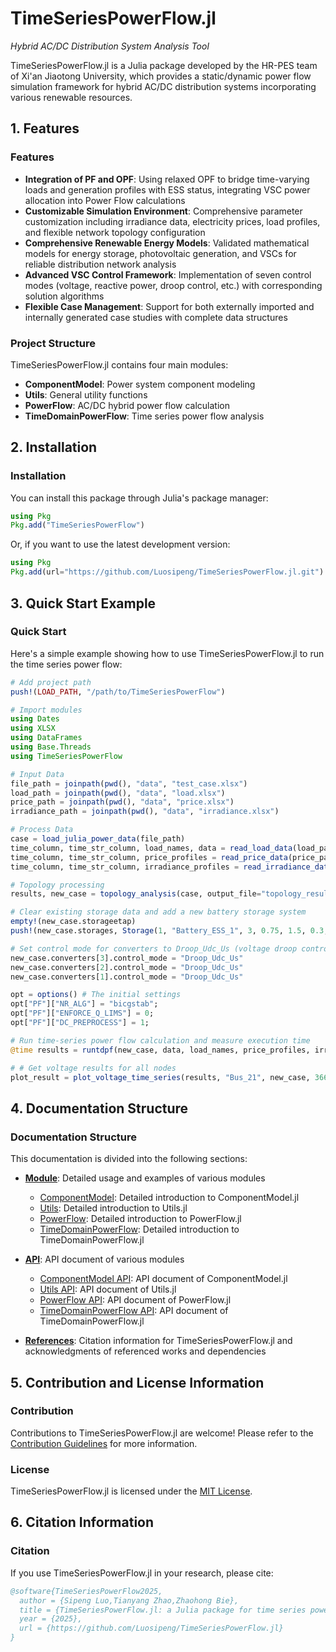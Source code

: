 # TimeSeriesPowerFlow.jl

*Hybrid AC/DC Distribution System Analysis Tool*

TimeSeriesPowerFlow.jl is a Julia package developed by the HR-PES team of Xi'an Jiaotong University, which provides a static/dynamic power flow simulation framework for hybrid AC/DC distribution systems incorporating various renewable resources.

## 1. Features
### Features

- **Integration of PF and OPF**: Using relaxed OPF to bridge time-varying loads and generation profiles with ESS status, integrating VSC power allocation into Power Flow calculations
- **Customizable Simulation Environment**: Comprehensive parameter customization including irradiance data, electricity prices, load profiles, and flexible network topology configuration
- **Comprehensive Renewable Energy Models**: Validated mathematical models for energy storage, photovoltaic generation, and VSCs for reliable distribution network analysis
- **Advanced VSC Control Framework**: Implementation of seven control modes (voltage, reactive power, droop control, etc.) with corresponding solution algorithms
- **Flexible Case Management**: Support for both externally imported and internally generated case studies with complete data structures

### Project Structure

TimeSeriesPowerFlow.jl contains four main modules:

- **ComponentModel**: Power system component modeling
- **Utils**: General utility functions
- **PowerFlow**: AC/DC hybrid power flow calculation
- **TimeDomainPowerFlow**: Time series power flow analysis

## 2. Installation

### Installation

You can install this package through Julia's package manager:

```julia
using Pkg
Pkg.add("TimeSeriesPowerFlow")
```

Or, if you want to use the latest development version:

```julia
using Pkg
Pkg.add(url="https://github.com/Luosipeng/TimeSeriesPowerFlow.jl.git")
```

## 3. Quick Start Example

### Quick Start
Here's a simple example showing how to use TimeSeriesPowerFlow.jl to run the time series power flow:

```julia
# Add project path
push!(LOAD_PATH, "/path/to/TimeSeriesPowerFlow")

# Import modules
using Dates
using XLSX
using DataFrames
using Base.Threads
using TimeSeriesPowerFlow

# Input Data
file_path = joinpath(pwd(), "data", "test_case.xlsx")
load_path = joinpath(pwd(), "data", "load.xlsx")  
price_path = joinpath(pwd(), "data", "price.xlsx")  
irradiance_path = joinpath(pwd(), "data", "irradiance.xlsx")  

# Process Data
case = load_julia_power_data(file_path)
time_column, time_str_column, load_names, data = read_load_data(load_path) 
time_column, time_str_column, price_profiles = read_price_data(price_path)  
time_column, time_str_column, irradiance_profiles = read_irradiance_data(irradiance_path) 

# Topology processing
results, new_case = topology_analysis(case, output_file="topology_results.xlsx")

# Clear existing storage data and add a new battery storage system
empty!(new_case.storageetap)
push!(new_case.storages, Storage(1, "Battery_ESS_1", 3, 0.75, 1.5, 0.3, 0.05, 0.95, 0.9, true, "lithium_ion", true))

# Set control mode for converters to Droop_Udc_Us (voltage droop control)
new_case.converters[3].control_mode = "Droop_Udc_Us"
new_case.converters[2].control_mode = "Droop_Udc_Us"
new_case.converters[1].control_mode = "Droop_Udc_Us"

opt = options() # The initial settings 
opt["PF"]["NR_ALG"] = "bicgstab";
opt["PF"]["ENFORCE_Q_LIMS"] = 0;
opt["PF"]["DC_PREPROCESS"] = 1;

# Run time-series power flow calculation and measure execution time
@time results = runtdpf(new_case, data, load_names, price_profiles, irradiance_profiles, opt)

# # Get voltage results for all nodes
plot_result = plot_voltage_time_series(results, "Bus_21", new_case, 366, "AC"; save_path="voltage_plot")
```

## 4. Documentation Structure

### Documentation Structure

This documentation is divided into the following sections:

- **[Module](modules/componentmodel.md)**: Detailed usage and examples of various modules
  - [ComponentModel](modules/componentmodel.md): Detailed introduction to ComponentModel.jl
  - [Utils](modules/utils.md): Detailed introduction to Utils.jl
  - [PowerFlow](modules/powerflow.md): Detailed introduction to PowerFlow.jl
  - [TimeDomainPowerFlow](modules/timedomainpowerflow.md): Detailed introduction to TimeDomainPowerFlow.jl

- **[API](api/componentmodel.md)**: API document of various modules
  - [ComponentModel API](api/componentmodel.md): API document of ComponentModel.jl
  - [Utils API](api/utils.md): API document of Utils.jl
  - [PowerFlow API](api/powerflow.md): API document of PowerFlow.jl
  - [TimeDomainPowerFlow API](api/timedomainpowerflow.md): API document of TimeDomainPowerFlow.jl

- **[References](references.md)**: Citation information for TimeSeriesPowerFlow.jl and acknowledgments of referenced works and dependencies

## 5. Contribution and License Information

### Contribution

Contributions to TimeSeriesPowerFlow.jl are welcome! Please refer to the [Contribution Guidelines](https://github.com/Luosipeng/TimeSeriesPowerFlow.jl/blob/master/CONTRIBUTING.md) for more information.

### License

TimeSeriesPowerFlow.jl is licensed under the [MIT License](https://github.com/Luosipeng/TimeSeriesPowerFlow.jl/blob/master/LICENSE).

## 6. Citation Information

### Citation

If you use TimeSeriesPowerFlow.jl in your research, please cite:

```bibtex
@software{TimeSeriesPowerFlow2025,
  author = {Sipeng Luo,Tianyang Zhao,Zhaohong Bie},
  title = {TimeSeriesPowerFlow.jl: a Julia package for time series power flow analysis},
  year = {2025},
  url = {https://github.com/Luosipeng/TimeSeriesPowerFlow.jl}
}
```